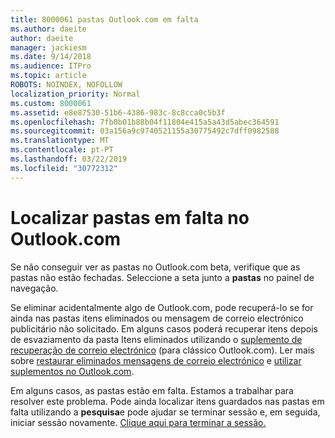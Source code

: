 ```yaml
---
title: 8000061 pastas Outlook.com em falta
ms.author: daeite
author: daeite
manager: jackiesm
ms.date: 9/14/2018
ms.audience: ITPro
ms.topic: article
ROBOTS: NOINDEX, NOFOLLOW
localization_priority: Normal
ms.custom: 8000061
ms.assetid: e8e87530-51b6-4386-983c-8c8cca0c5b3f
ms.openlocfilehash: 7fb0b01b88b04f11804e415a5a43d5abec364591
ms.sourcegitcommit: 03a156a9c9740521155a30775492c7dff0982588
ms.translationtype: MT
ms.contentlocale: pt-PT
ms.lasthandoff: 03/22/2019
ms.locfileid: "30772312"
---
```

# <a name="find-missing-folders-in-outlookcom"></a>Localizar pastas em falta no Outlook.com

Se não conseguir ver as pastas no Outlook.com beta, verifique que as pastas não estão fechadas. Seleccione a seta junto a **pastas** no painel de navegação. 
  
Se eliminar acidentalmente algo de Outlook.com, pode recuperá-lo se for ainda nas pastas itens eliminados ou mensagem de correio electrónico publicitário não solicitado. Em alguns casos poderá recuperar itens depois de esvaziamento da pasta Itens eliminados utilizando o [suplemento de recuperação de correio electrónico](https://appsource.microsoft.com/product/office/WA104380447) (para clássico Outlook.com). Ler mais sobre [restaurar eliminados mensagens de correio electrónico](https://support.office.com/article/cf06ab1b-ae0b-418c-a4d9-4e895f83ed50) e [utilizar suplementos no Outlook.com](https://support.office.com/article/a5672109-e4f3-4119-abea-72323e9653cf).
  
Em alguns casos, as pastas estão em falta. Estamos a trabalhar para resolver este problema. Pode ainda localizar itens guardados nas pastas em falta utilizando a **pesquisa**e pode ajudar se terminar sessão e, em seguida, iniciar sessão novamente. [Clique aqui para terminar a sessão.](https://login.live.com/logout.srf)
  

